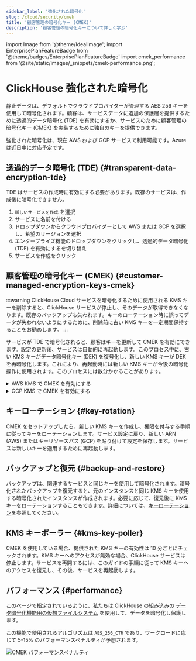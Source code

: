 ```yaml
---
sidebar_label: '強化された暗号化'
slug: /cloud/security/cmek
title: '顧客管理の暗号化キー (CMEK)'
description: '顧客管理の暗号化キーについて詳しく学ぶ'
---
```


import Image from '@theme/IdealImage';
import EnterprisePlanFeatureBadge from '@theme/badges/EnterprisePlanFeatureBadge'
import cmek_performance from '@site/static/images/_snippets/cmek-performance.png';


# ClickHouse 強化された暗号化

<EnterprisePlanFeatureBadge feature="強化された暗号化"/>

静止データは、デフォルトでクラウドプロバイダーが管理する AES 256 キーを使用して暗号化されます。顧客は、サービスデータに追加の保護層を提供するために透過的データ暗号化 (TDE) を有効にするか、サービスのために顧客管理の暗号化キー (CMEK) を実装するために独自のキーを提供できます。

強化された暗号化は、現在 AWS および GCP サービスで利用可能です。Azure は近日中に対応予定です。

## 透過的データ暗号化 (TDE) {#transparent-data-encryption-tde}

TDE はサービスの作成時に有効にする必要があります。既存のサービスは、作成後に暗号化できません。

1. `新しいサービスを作成` を選択
2. サービスに名前を付ける
3. ドロップダウンからクラウドプロバイダーとして AWS または GCP を選択し、希望のリージョンを選択
4. エンタープライズ機能のドロップダウンをクリックし、透過的データ暗号化 (TDE) を有効にするを切り替え
5. サービスを作成をクリック

## 顧客管理の暗号化キー (CMEK) {#customer-managed-encryption-keys-cmek}

:::warning
ClickHouse Cloud サービスを暗号化するために使用される KMS キーを削除すると、ClickHouse サービスが停止し、そのデータが取得できなくなります。既存のバックアップも失われます。キーのローテーション時に誤ってデータが失われないようにするために、削除前に古い KMS キーを一定期間保持することをお勧めします。
:::

サービスが TDE で暗号化されると、顧客はキーを更新して CMEK を有効にできます。設定の更新後、サービスは自動的に再起動します。このプロセス中に、古い KMS キーがデータ暗号化キー (DEK) を復号化し、新しい KMS キーが DEK を再暗号化します。これにより、再起動時には新しい KMS キーが今後の暗号化操作に使用されます。このプロセスには数分かかることがあります。

<details>
    <summary>AWS KMS で CMEK を有効にする</summary>
    
1. ClickHouse Cloud で、暗号化されたサービスを選択
2. 左側の設定をクリック
3. 画面の下部で、ネットワークセキュリティ情報を展開
4. 暗号化ロール ID (AWS) または暗号化サービスアカウント (GCP) をコピー - 今後のステップで必要になります
5. [AWS 用の KMS キーを作成](https://docs.aws.amazon.com/kms/latest/developerguide/create-keys.html)
6. キーをクリック
7. AWS キーポリシーを次のように更新:
    
    ```json
    {
        "Sid": "ClickHouse アクセスを許可",
        "Effect": "Allow",
        "Principal": {
            "AWS": "{ 暗号化ロール ID }"
        },
        "Action": [
            "kms:Encrypt",
            "kms:Decrypt",
            "kms:ReEncrypt*",
            "kms:DescribeKey"
        ],
        "Resource": "*"
    }
    ```
    
10. キーポリシーを保存
11. キー ARN をコピー
12. ClickHouse Cloud に戻り、サービス設定の透過的データ暗号化セクションにキー ARN を貼り付け
13. 変更を保存
    
</details>

<details>
    <summary>GCP KMS で CMEK を有効にする</summary>

1. ClickHouse Cloud で、暗号化されたサービスを選択
2. 左側の設定をクリック
3. 画面の下部で、ネットワークセキュリティ情報を展開
4. 暗号化サービスアカウント (GCP) をコピー - 今後のステップで必要になります
5. [GCP 用の KMS キーを作成](https://cloud.google.com/kms/docs/create-key)
6. キーをクリック
7. 上記のステップ 4 でコピーした GCP 暗号化サービスアカウントに次の権限を付与します。
   - Cloud KMS CryptoKey Encrypter/Decrypter
   - Cloud KMS Viewer
10. キー権限を保存
11. キーリソースパスをコピー
12. ClickHouse Cloud に戻り、サービス設定の透過的データ暗号化セクションにキーリソースパスを貼り付け
13. 変更を保存
    
</details>

## キーローテーション {#key-rotation}

CMEK をセットアップしたら、新しい KMS キーを作成し、権限を付与する手順に従ってキーをローテーションします。サービス設定に戻り、新しい ARN (AWS) またはキーリソースパス (GCP) を貼り付けて設定を保存します。サービスは新しいキーを適用するために再起動します。

## バックアップと復元 {#backup-and-restore}

バックアップは、関連するサービスと同じキーを使用して暗号化されます。暗号化されたバックアップを復元すると、元のインスタンスと同じ KMS キーを使用する暗号化されたインスタンスが作成されます。必要に応じて、復元後に KMS キーをローテーションすることもできます。詳細については、[キーローテーション](#key-rotation)を参照してください。

## KMS キーポーラー {#kms-key-poller}

CMEK を使用している場合、提供された KMS キーの有効性は 10 分ごとにチェックされます。KMS キーへのアクセスが無効な場合、ClickHouse サービスは停止します。サービスを再開するには、このガイドの手順に従って KMS キーへのアクセスを復元し、その後、サービスを再起動します。

## パフォーマンス {#performance}

このページで指定されているように、私たちは ClickHouse の組み込みの [データ暗号化機能用の仮想ファイルシステム](/operations/storing-data#encrypted-virtual-file-system) を使用して、データを暗号化し保護します。

この機能で使用されるアルゴリズムは `AES_256_CTR` であり、ワークロードに応じて 5-15% のパフォーマンスペナルティが予想されます。

<Image img={cmek_performance} size="lg" alt="CMEK パフォーマンスペナルティ" />
